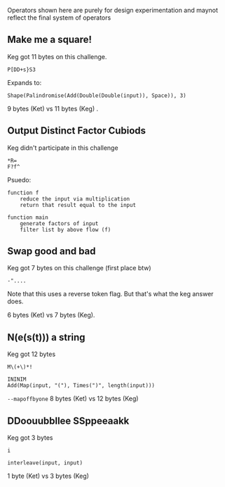 Operators shown here are purely for design experimentation and maynot reflect the final system of operators

## Make me a square!

Keg got 11 bytes on this challenge. 

    P[DD+s}S3

Expands to:

    Shape(Palindromise(Add(Double(Double(input)), Space)), 3)

9 bytes (Ket) vs 11 bytes (Keg) .

## Output Distinct Factor Cubiods

Keg didn't participate in this challenge

    *R=
    F?f^

Psuedo:

    function f
        reduce the input via multiplication
        return that result equal to the input

    function main
        generate factors of input
        filter list by above flow (f)

## Swap good and bad

Keg got 7 bytes on this challenge (first place btw)

    -"....

Note that this uses a reverse token flag. But that's what the keg answer does. 

6 bytes (Ket) vs 7 bytes (Keg). 

## N(e(s(t))) a string

Keg got 12 bytes

    M\(+\)*!
 
    ININIM
    Add(Map(input, "("), Times(")", length(input)))
    
`--mapoffbyone`
8 bytes (Ket) vs 12 bytes (Keg)

## DDoouubbllee  SSppeeaakk
Keg got 3 bytes

    i
    
    interleave(input, input)
    
1 byte (Ket) vs 3 bytes (Keg)

